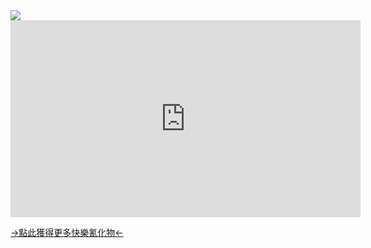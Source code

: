 <main>
<img src="https://i.ytimg.com/vi/afvUOkKCrUE/maxresdefault.jpg">


<iframe width="560" height="315" src="https://www.youtube.com/embed/JV37xFWqdv8" frameborder="0" allow="accelerometer; autoplay; encrypted-media; gyroscope; picture-in-picture" allowfullscreen></iframe>

<a href="http://explosm.net/">->點此獲得更多快樂氰化物<-</a>

</main>
